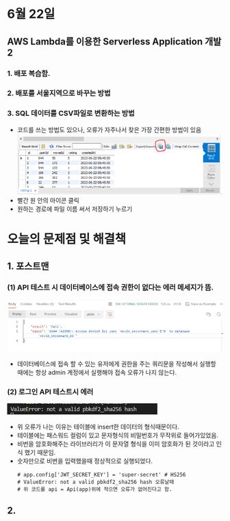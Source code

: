 # 6월 22일

## AWS Lambda를 이용한 Serverless Application 개발 2
### 1. 배포 복습함.

### 2. 배포를 서울지역으로 바꾸는 방법



### 3. SQL 데이터를 CSV파일로 변환하는 방법
- 코드를 쓰는 방법도 있으나, 오류가 자주나서 찾은 가장 간편한 방법이 있음
![Alt text](image-13.png)
- 빨간 원 안의 아이콘 클릭
- 원하는 경로에 파일 이름 써서 저장하기 누르기



# 오늘의 문제점 및 해결책
## 1. 포스트맨
### (1) API 테스트 시 데이터베이스에 접속 권한이 없다는 에러 메세지가 뜸.
![Alt text](image-10.png)
- 데이터베이스에 접속 할 수 있는 유저에게 권한을 주는 쿼리문을 작성해서 실행할 때에는 항상 admin 계정에서 실행해야 접속 오류가 나지 않는다.

### (2) 로그인 API 테스트시 에러
![Alt text](image-12.png)
- 위 오류가 나는 이유는 테이블에 insert한 데이터의 형식때문이다.
- 테이블에는 패스워드 컬럼이 있고 문자형식의 비밀번호가 무작위로 들어가있었음.
- 비번을 암호화해주는 라이브러리가 이 문자열 형식을 이미 암호화가 된 것이라고 인식 했기 때문임.
- 숫자만으로 비번을 입력했을때 정상적으로 실행되었다.
    ```
    # app.config['JWT_SECRET_KEY'] = 'super-secret' # HS256
    # ValueError: not a valid pbkdf2_sha256 hash 오류날때 
    # 위 코드를 api = Api(app)위에 적으면 오류가 없어진다고 함.
    ```

## 2. 
